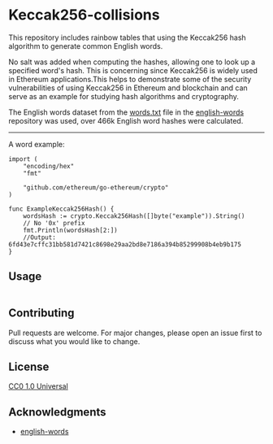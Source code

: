 # Keccak256-collisions

This repository includes rainbow tables that using the Keccak256 hash algorithm to generate common English words.

No salt was added when computing the hashes, allowing one to look up a specified word's hash. This is concerning since Keccak256 is widely used in Ethereum applications.This helps to demonstrate some of the security vulnerabilities of using Keccak256 in Ethereum and blockchain and can serve as an example for studying hash algorithms and cryptography.

The English words dataset from  the [words.txt](https://raw.githubusercontent.com/dwyl/english-words/master/words.txt) file in the [english-words](https://github.com/dwyl/english-words) repository was used,  over 466k English word hashes were calculated.

----

A word example:

```
import (
	"encoding/hex"
	"fmt"
  
	"github.com/ethereum/go-ethereum/crypto"
)

func ExampleKeccak256Hash() {
	wordsHash := crypto.Keccak256Hash([]byte("example")).String()
	// No '0x' prefix
	fmt.Println(wordsHash[2:])
	//Output: 6fd43e7cffc31bb581d7421c8698e29aa2bd8e7186a394b85299908b4eb9b175
}

```

## Usage

```bash

```

## Contributing

Pull requests are welcome. For major changes, please open an issue first
to discuss what you would like to change.

## License

[CC0 1.0 Universal](LICENSE)

## Acknowledgments

* [english-words](https://github.com/dwyl/english-words)
